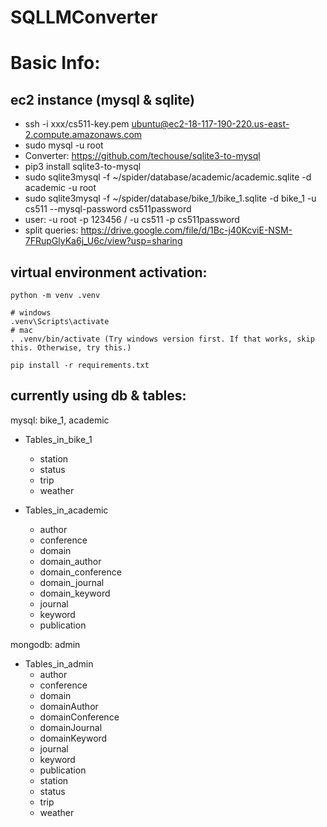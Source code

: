 # SQLLMConverter

# Basic Info:
## ec2 instance (mysql & sqlite)
- ssh -i xxx/cs511-key.pem ubuntu@ec2-18-117-190-220.us-east-2.compute.amazonaws.com 
- sudo mysql -u root
- Converter: https://github.com/techouse/sqlite3-to-mysql
- pip3 install sqlite3-to-mysql
- sudo sqlite3mysql -f ~/spider/database/academic/academic.sqlite -d academic -u root
- sudo sqlite3mysql -f ~/spider/database/bike_1/bike_1.sqlite -d bike_1 -u cs511 --mysql-password cs511password
- user: -u root -p 123456 / -u cs511 -p cs511password
- split queries: https://drive.google.com/file/d/1Bc-j40KcviE-NSM-7FRupGlyKa6j_U6c/view?usp=sharing

## virtual environment activation:
```
python -m venv .venv
```
```
# windows
.venv\Scripts\activate
# mac
. .venv/bin/activate (Try windows version first. If that works, skip this. Otherwise, try this.)
```
```
pip install -r requirements.txt
```

## currently using db & tables: 
mysql: bike_1, academic
- Tables_in_bike_1 
  - station          
  - status           
  - trip             
  - weather  

- Tables_in_academic
  - author
  - conference
  - domain
  - domain_author
  - domain_conference
  - domain_journal
  - domain_keyword
  - journal
  - keyword
  - publication

mongodb: admin
- Tables_in_admin
    - author
    - conference
    - domain
    - domainAuthor
    - domainConference
    - domainJournal
    - domainKeyword
    - journal
    - keyword
    - publication
    - station
    - status
    - trip
    - weather

